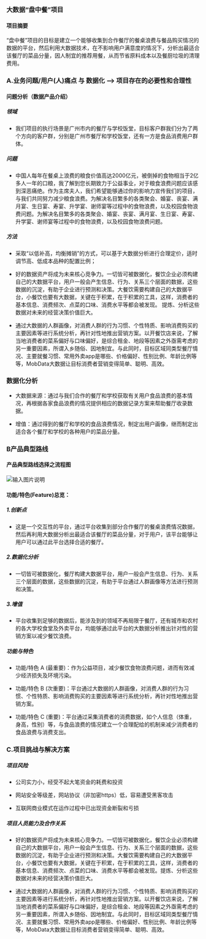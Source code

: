 ### 大数据“盘中餐”项目

#### 项目摘要

“盘中餐”项目的目标是建立一个能够收集到合作餐厅的餐桌浪费与餐品购买情况的数据的平台，然后利用大数据技术，在不影响用户满意度的情况下，分析出最适合该餐厅的菜品分量，因人制宜的推荐用餐，从而节省原料成本以及餐厨垃圾的清理费用。

### A.业务问题/用户(人)痛点 与 数据化 --> 项目存在的必要性和合理性

#### 问题分析（数据产品介绍）

##### 领域

- 我们项目的执行场景是广州市内的餐厅与学校饭堂，目标客户群我们分为了两个方向的客户群，分别是广州市餐厅和学校饭堂，还有一方是食品消费用户群体。

##### 问题

- 中国人每年在餐桌上浪费的粮食价值高达2000亿元，被倒掉的食物相当于2亿多人一年的口粮，我了解到您长期致力于公益事业，对于粮食浪费问题应该感到深恶痛绝。作为主席夫人，我们希望能够通过你的影响力宣传我们的项目，与我们共同努力减少粮食浪费。为解决名目繁多的各类聚会、婚宴、丧宴、满月宴、生日宴、寿宴、升学宴、谢师宴等过程中的食物浪费，以及校园食物浪费问题。为解决名目繁多的各类聚会、婚宴、丧宴、满月宴、生日宴、寿宴、升学宴、谢师宴等过程中的食物浪费，以及校园食物浪费问题。

##### 方法

- 采取“以低补高，均衡摊销”的方式，可以基于大数据分析进行合理定价，适时调节高、低成本品种的配置比例；

- 好的数据资产将成为未来核心竞争力。一切皆可被数据化，餐饮企业必须构建自己的大数据平台，用户一般会产生信息、行为、关系三个层面的数据，这些数据的沉淀，有助于企业进行预测和决策。大餐饮需要构建自己的大数据平台，小餐饮也要有大数据，关键在于积累，在于积累的工具，这样，消费者的基本信息、消费频次、点菜的口味、消费水平等都会被发现。 提炼、分析这些数据对未来的经营决策价值巨大。

- 通过大数据的人群画像，对消费人群的行为习惯、个性特质、影响消费购买的主要因素等进行系统分析，再针对性地推出营销方案。以开餐饮店来说，了解当地消费者的菜系偏好与口味偏好，是综合租金、地段等因素之外亟需考虑的另一重要因素，所谓入乡随俗、因地制宜。与此同时，目标区域同类型餐厅情况、主要就餐习惯、常用外卖app是哪些、价格偏好、性别比例、年龄比例等等，MobData大数据让目标消费者营销变得简单、聪明、高效。

### 数据化分析

- 大数据来源：通过与我们合作的餐厅和学校获取有关用户食品浪费的基本情况，再根据各家食品浪费的情况提供相应的数据记录方案来帮助餐厅收录数据。

- 增值：通过得到的餐厅和学校的食品浪费情况，制定出用户画像，继而制定出适合各个餐厅和学校的各种用户的菜品分量。

### B产品典型路线
#### 产品典型路线选择之流程图
![输入图片说明](https://images.gitee.com/uploads/images/2019/0630/095215_ea60af65_1805428.png "路线图.jpg")
#### 功能/特色(Feature)总览：
##### 1.创新点
- 这是一个交互性的平台，通过平台收集到部分合作餐厅的餐桌浪费情况数据，然后再利用大数据分析出最适合该餐厅的菜品分量，对于用户，该平台能够让用户可以通过此平台选择合适的餐厅。

##### 2.数据化分析
- 一切皆可被数据化，餐厅构建大数据平台，用户一般会产生信息、行为、关系三个层面的数据，这些数据的沉淀，有助于平台通过人群画像等方法进行预测和决策。

##### 3.增值
- 平台收集到足够的数据后，能涉及到的领域不再局限于餐厅，还有城市和农村的各大学校食堂及外卖平台，均能够通过此平台的大数据分析推出针对性的营销方案以减少餐饮浪费。

##### 功能与特色

- 功能/特色 A (最重要)：作为公益项目，减少餐饮食物浪费问题，进而有效减少经济损失及环境污染。

- 功能/特色 B (次重要)：平台通过大数据的人群画像，对消费人群的行为习惯、个性特质、影响消费购买的主要因素等进行系统分析，再针对性地推出营销方案。
- 功能/特色 C (重要)：平台通过采集消费者的消费数据，如个人信息（体重，身高，性别）等，与食品浪费的情况建立一个合理配给的机制来减少消费者的食品浪费与消费支出。


### C.项目挑战与解决方案

##### 项目风险

- 公司实力小，经受不起大笔资金的耗费和投资

- 网站安全等级差，网站协议（非加密https）低，容易遭受黑客攻击

- 互联网商业模式在运作过程中已出现资金断裂和亏损

##### 项目人员能力及合作关系

- 好的数据资产将成为未来核心竞争力。一切皆可被数据化，餐饮企业必须构建自己的大数据平台，用户一般会产生信息、行为、关系三个层面的数据，这些数据的沉淀，有助于企业进行预测和决策。大餐饮需要构建自己的大数据平台，小餐饮也要有大数据，关键在于积累，在于积累的工具，这样，消费者的基本信息、消费频次、点菜的口味、消费水平等都会被发现。提炼、分析这些数据对未来的经营决策价值巨大。

- 通过大数据的人群画像，对消费人群的行为习惯、个性特质、影响消费购买的主要因素等进行系统分析，再针对性地推出营销方案。以开餐饮店来说，了解当地消费者的菜系偏好与口味偏好，是综合租金、地段等因素之外亟需考虑的另一重要因素，所谓入乡随俗、因地制宜。与此同时，目标区域同类型餐厅情况、主要就餐习惯、常用外卖app是哪些、价格偏好、性别比例、年龄比例等等，MobData大数据让目标消费者营销变得简单、聪明、高效。